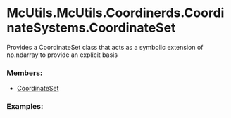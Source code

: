# <a id="McUtils.McUtils.Coordinerds.CoordinateSystems.CoordinateSet">McUtils.McUtils.Coordinerds.CoordinateSystems.CoordinateSet</a>
    
Provides a CoordinateSet class that acts as a symbolic extension of np.ndarray to provide an explicit basis

### Members:

  - [CoordinateSet](CoordinateSet/CoordinateSet.md)

### Examples:

